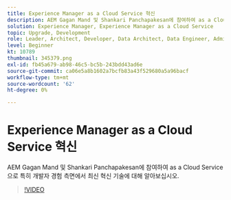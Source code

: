 ```yaml
---
title: Experience Manager as a Cloud Service 혁신
description: AEM Gagan Mand 및 Shankari Panchapakesan에 참여하여 as a Cloud Service으로 특히 개발자 경험 측면에서 최신 혁신 기술에 대해 알아보십시오.
solution: Experience Manager, Experience Manager as a Cloud Service
topic: Upgrade, Development
role: Leader, Architect, Developer, Data Architect, Data Engineer, Admin, User
level: Beginner
kt: 10789
thumbnail: 345379.png
exl-id: fb45a679-ab98-46c5-bc5b-243bdd43ad6e
source-git-commit: ca06e5a8b1602a7bcfb83a43f529680a5a96bacf
workflow-type: tm+mt
source-wordcount: '62'
ht-degree: 0%

---
```


# Experience Manager as a Cloud Service 혁신

AEM Gagan Mand 및 Shankari Panchapakesan에 참여하여 as a Cloud Service으로 특히 개발자 경험 측면에서 최신 혁신 기술에 대해 알아보십시오.

>[!VIDEO](https://video.tv.adobe.com/v/345379/?quality=12&learn=on)
